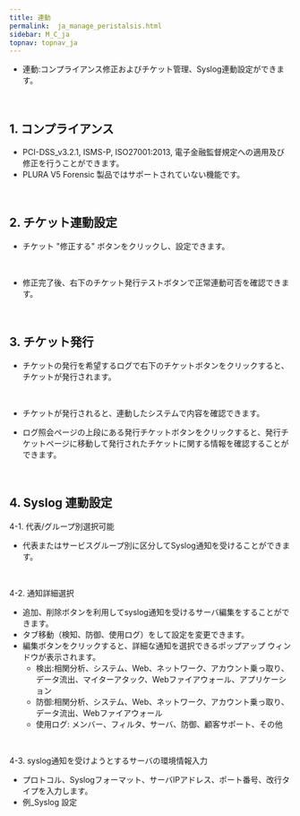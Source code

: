 ```yaml
---
title: 連動
permalink:  ja_manage_peristalsis.html
sidebar: M_C_ja
topnav: topnav_ja
---
```


- 連動:コンプライアンス修正およびチケット管理、Syslog連動設定ができます。

 <!-- [![image](/docs/images/Manual/common/manage/peristalsis/9.png){: width="800" }](/docs/images/Manual/common/manage/peristalsis/9.png){: target="_blank"}-->

 <br />

## 1. コンプライアンス
- PCI-DSS_v3.2.1, ISMS-P, ISO27001:2013, 電子金融監督規定への適用及び修正を行うことができます。   
- PLURA V5 Forensic 製品ではサポートされていない機能です。

<br />

## 2. チケット連動設定

- チケット "修正する" ボタンをクリックし、設定できます。   
 <!-- [![image](/docs/images/Manual/common/manage/peristalsis/2.png){: width="800" }](/docs/images/Manual/common/manage/peristalsis/2.png){: target="_blank"}-->

<br />

- 修正完了後、右下のチケット発行テストボタンで正常連動可否を確認できます。   
 <!-- [![image](/docs/images/Manual/common/manage/peristalsis/3.png){: width="800" }](/docs/images/Manual/common/manage/peristalsis/3.png){: target="_blank"}-->

<br />

## 3. チケット発行

- チケットの発行を希望するログで右下のチケットボタンをクリックすると、チケットが発行されます。   
 <!-- [![image](/docs/images/Manual/common/manage/peristalsis/4.png){: width="800" }](/docs/images/Manual/common/manage/peristalsis/4.png){: target="_blank"}-->

<br />

- チケットが発行されると、連動したシステムで内容を確認できます。   
 <!-- [![image](/docs/images/Manual/common/manage/peristalsis/5.png){: width="800" }](/docs/images/Manual/common/manage/peristalsis/5.png){: target="_blank"}-->

- ログ照会ページの上段にある発行チケットボタンをクリックすると、発行チケットページに移動して発行されたチケットに関する情報を確認することができます。  
 <!-- [![image](/docs/images/Manual/common/manage/peristalsis/6.png){: width="800" }](/docs/images/Manual/common/manage/peristalsis/6.png){: target="_blank"}-->

<br />

## 4. Syslog 連動設定

4-1. 代表/グループ別選択可能
- 代表またはサービスグループ別に区分してSyslog通知を受けることができます。

<br />

4-2. 通知詳細選択   
 <!-- [![image](/docs/images/Manual/common/manage/peristalsis/11.png){: width="800" }](/docs/images/Manual/common/manage/peristalsis/11.png){: target="_blank"}-->

- 追加、削除ボタンを利用してsyslog通知を受けるサーバ編集をすることができます。
- タブ移動（検知、防御、使用ログ）をして設定を変更できます。
- 編集ボタンをクリックすると、詳細な通知を選択できるポップアップ ウィンドウが表示されます。
   - 検出:相関分析、システム、Web、ネットワーク、アカウント乗っ取り、データ流出、マイターアタック、Webファイアウォール、アプリケーション
   - 防御:相関分析、システム、Web、ネットワーク、アカウント乗っ取り、データ流出、Webファイアウォール
   - 使用ログ: メンバー、フィルタ、サーバ、防御、顧客サポート、その他

<br />

4-3. syslog通知を受けようとするサーバの環境情報入力
- プロトコル、Syslogフォーマット、サーバIPアドレス、ポート番号、改行タイプを入力します。
- 例_Syslog 設定

 <!-- [![image](/docs/images/Manual/common/manage/peristalsis/13.png){: width="800" }](/docs/images/Manual/common/manage/peristalsis/13.png){: target="_blank"}-->
